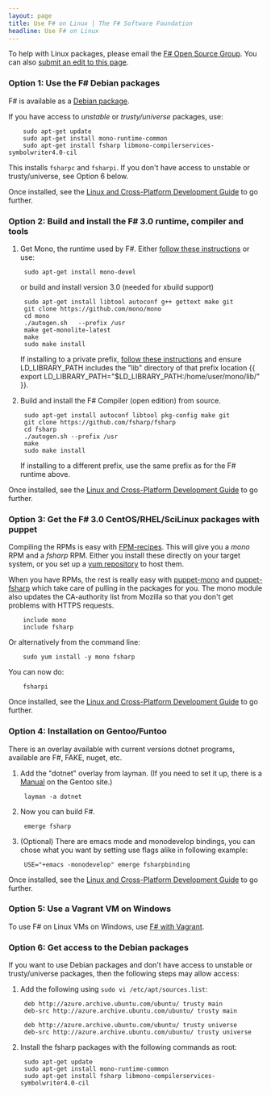 ```yaml
---
layout: page
title: Use F# on Linux | The F# Software Foundation
headline: Use F# on Linux
---
```


To help with Linux packages, please email the [F# Open Source Group](http://fsharp.github.com).  You can also 
[submit an edit to this page](https://github.com/fsharp/fsfoundation/blob/gh-pages/use/linux/index.md).

### Option 1: Use the F# Debian packages 

F# is available as a [Debian package](http://packages.qa.debian.org/f/fsharp.html).

If you have access to _unstable_ or _trusty/universe_ packages, use:

        sudo apt-get update
        sudo apt-get install mono-runtime-common 
        sudo apt-get install fsharp libmono-compilerservices-symbolwriter4.0-cil

This installs `fsharpc` and `fsharpi`. If you don't have access to unstable or trusty/universe, see Option 6 below.


Once installed, see the [Linux and Cross-Platform Development Guide](/guides/mac-linux-cross-platform) to
go further.


### Option 2: Build and install the F# 3.0 runtime, compiler and tools


1. Get Mono, the runtime used by F#. Either [follow these instructions](http://www.go-mono.com/mono-downloads/download.html) or use:

        sudo apt-get install mono-devel
   
   or build and install version 3.0 (needed for xbuild support)
   
        sudo apt-get install libtool autoconf g++ gettext make git
        git clone https://github.com/mono/mono
        cd mono
        ./autogen.sh   --prefix /usr
        make get-monolite-latest
        make
        sudo make install

   If installing to a private prefix, [follow these instructions](http://mono-project.com/Parallel_Mono_Environments) and ensure LD_LIBRARY_PATH includes the "lib" directory of that prefix location {{   export LD_LIBRARY_PATH="$LD_LIBRARY_PATH:/home/user/mono/lib/"  }}. 

2. Build and install the F# Compiler (open edition) from source.

        sudo apt-get install autoconf libtool pkg-config make git
        git clone https://github.com/fsharp/fsharp
        cd fsharp
        ./autogen.sh --prefix /usr
        make
        sudo make install

   If installing to a different prefix, use the same prefix as for the F# runtime above.

Once installed, see the [Linux and Cross-Platform Development Guide](/guides/mac-linux-cross-platform) to
go further.


### Option 3: Get the F# 3.0 CentOS/RHEL/SciLinux packages with puppet

Compiling the RPMs is easy with
[FPM-recipes](https://github.com/haf/fpm-recipes). This will give you a *mono*
RPM and a *fsharp* RPM. Either you install these directly on your target system,
or you set up a [yum repository](https://github.com/haf/puppet-yum) to host
them.

When you have RPMs, the rest is really easy with
[puppet-mono](https://github.com/haf/puppet-mono) and
[puppet-fsharp](https://github.com/haf/puppet-fsharp) which take care of pulling
in the packages for you. The mono module also updates the CA-authority list from
Mozilla so that you don't get problems with HTTPS requests.

        include mono
        include fsharp

Or alternatively from the command line:

        sudo yum install -y mono fsharp

You can now do:

        fsharpi

Once installed, see the [Linux and Cross-Platform Development Guide](/guides/mac-linux-cross-platform) to
go further.


### Option 4: Installation on Gentoo/Funtoo

There is an overlay available with current versions dotnet programs, available are F#, FAKE, nuget, etc.

1. Add the "dotnet" overlay from layman. (If you need to set it up, there is a [Manual](http://www.gentoo.org/proj/en/overlays/userguide.xml) on the Gentoo site.)

        layman -a dotnet 

2. Now you can build F#.

        emerge fsharp
        
3. (Optional) There are emacs mode and monodevelop bindings, you can chose what you want by setting use flags alike in following example:

        USE="+emacs -monodevelop" emerge fsharpbinding

Once installed, see the [Linux and Cross-Platform Development Guide](/guides/mac-linux-cross-platform) to
go further.


### Option 5: Use a Vagrant VM on Windows

To use F# on Linux VMs on Windows, use [F# with Vagrant](http://christoph.ruegg.name/blog/test-csharp-fsharp-on-mono-with-vagrant.html).


### Option 6: Get access to the Debian packages

If you want to use Debian packages and don't have access to unstable or trusty/universe packages, then 
the following steps may allow access:

1. Add the following using `sudo vi /etc/apt/sources.list`:

        deb http://azure.archive.ubuntu.com/ubuntu/ trusty main
        deb-src http://azure.archive.ubuntu.com/ubuntu/ trusty main
        
        deb http://azure.archive.ubuntu.com/ubuntu/ trusty universe
        deb-src http://azure.archive.ubuntu.com/ubuntu/ trusty universe

2. Install the fsharp packages with the following commands as root:

        sudo apt-get update
        sudo apt-get install mono-runtime-common 
        sudo apt-get install fsharp libmono-compilerservices-symbolwriter4.0-cil

